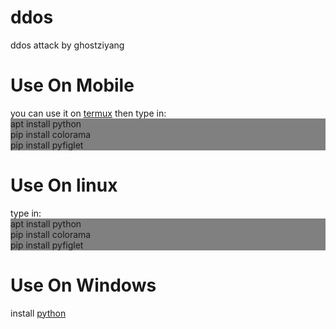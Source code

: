 # ddos
ddos attack by ghostziyang<br>
<h1>Use On Mobile</h1>
you can use it on <a href="https://www.downkuai.com/android/140917.html">termux</a>
then type in: <br><div style="background:gray!important">apt install python
<br>pip install colorama<br>
pip install pyfiglet
</div>
<h1>Use On linux</h1>
type in: <br><div style="background:gray!important">apt install python
<br>pip install colorama<br>
pip install pyfiglet
</div>
<h1>Use On Windows</h1>
install <a href="python.org">python</a><br>
